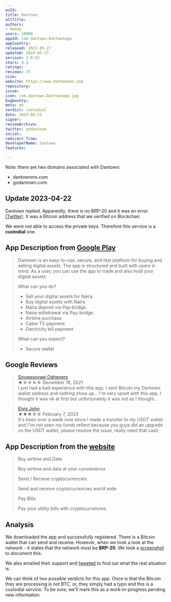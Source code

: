 ```yaml
---
wsId: 
title: Dantown
altTitle: 
authors:
- danny
users: 10000
appId: com.dantown.Dantownapp
appCountry: 
released: 2021-03-27
updated: 2024-05-27
version: 2.0.55
stars: 4.3
ratings: 
reviews: 25
size: 
website: https://www.dantownms.com
repository: 
issue: 
icon: com.dantown.Dantownapp.jpg
bugbounty: 
meta: ok
verdict: custodial
date: 2023-04-21
signer: 
reviewArchive: 
twitter: godantown
social: 
redirect_from: 
developerName: Dantown
features: 

---
```


Note: there are two domains associated with Dantown: 

- dantownms.com 
- godantown.com

## Update 2023-04-22

Dantown replied. Apparently, there is no BRP-20 and it was an error. [(Twitter)](https://twitter.com/godantown/status/1649438834344484864). It was a Bitcoin address that we verified on Blockchair. 

We were not able to access the private keys. Therefore this service is a **custodial** one.

## App Description from [Google Play](https://play.google.com/store/apps/details?id=com.dantown.Dantownapp&gl=us) 

> Dantown is an easy-to-use, secure, and fast platform for buying and selling digital assets. The app is structured and built with users in mind. As a user, you can use the app to trade and also hodl your digital assets.
>
> What can you do?
> - Sell your digital assets for Naira.
> - Buy digital assets with Naira
> - Naira deposit via Pay-bridge.
> - Naira withdrawal via Pay-bridge.
> - Airtime purchase
> - Cable TV payment
> - Electricity bill payment
>
> What can you expect?
> - Secure wallet

## Google Reviews 

> [Sovwesovwe Oghenero](https://play.google.com/store/apps/details?id=com.dantown.Dantownapp&gl=us)<br>
  ★☆☆☆☆ December 18, 2021 <br>
       I just had a bad experience with this app, I sent Bitcoin my Dantown wallet address and nothing show up... I'm very upset with this app, I thought it was ok at first but unfortunately it was not as I thought...

> [Elvis John](https://play.google.com/store/apps/details?id=com.dantown.Dantownapp&gl=us)<br>
  ★★★☆☆ February 7, 2023 <br>
       It's been over a week now since I made a transfer to my USDT wallet and I've not seen my funds reflect because you guys did an upgrade on the USDT wallet, please resolve the issue, really need that cash

## App Description from the [website](https://godantown.com/) 

> Buy airtime and Data
>
> Buy airtime and data at your convenience
>
> Send / Recieve cryptocurrencies
> 
> Send and receive cryptocurrencies world wide
>
> Pay Bills
>
> Pay your utility bills with cryptocurrencies

## Analysis 

We downloaded the app and successfully registered. There is a Bitcoin wallet that can send and receive. However, when we took a look at the network - it states that the network must be **BRP-20**. We took a [screenshot](https://twitter.com/BitcoinWalletz/status/1649357857589182464/photo/4) to document this. 

We also emailed their support and [tweeted](https://twitter.com/BitcoinWalletz/status/1649358675021291526) to find out what the real situation is.  

We can think of two possible verdicts for this app. Once is that the Bitcoin they are processing is not BTC, or, they simply had a typo and this is a custodial service. To be sure, we'll mark this as a work-in-progress pending new information.   